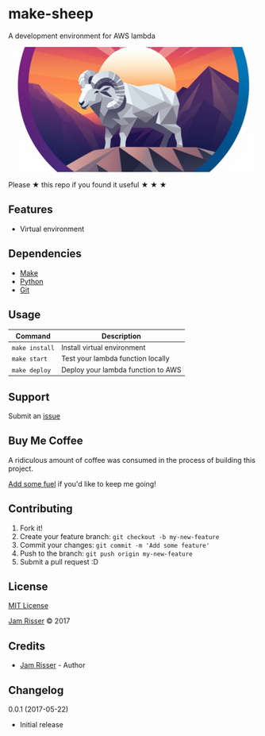 # make-sheep

A development environment for AWS lambda

![](assets/make-sheep.png)

Please &#9733; this repo if you found it useful &#9733; &#9733; &#9733;


## Features

* Virtual environment


## Dependencies

* [Make](https://www.gnu.org/software/make/manual/make.html)
* [Python](https://www.python.org/)
* [Git](https://git-scm.com/)


## Usage

| Command        | Description                                                      |
| -------------  | ---------------------------------------------------------------- |
| `make install` | Install virtual environment                                      |
| `make start`   | Test your lambda function locally                                |
| `make deploy`  | Deploy your lambda function to AWS                               |


## Support

Submit an [issue](https://github.com/jamrizzi/make-sheep/issues/new)


## Buy Me Coffee

A ridiculous amount of coffee was consumed in the process of building this project.

[Add some fuel](https://jamrizzi.com/#!/buy-me-coffee) if you'd like to keep me going!


## Contributing

1. Fork it!
2. Create your feature branch: `git checkout -b my-new-feature`
3. Commit your changes: `git commit -m 'Add some feature'`
4. Push to the branch: `git push origin my-new-feature`
5. Submit a pull request :D


## License

[MIT License](https://github.com/jamrizzi/make-sheep/blob/master/LICENSE)

[Jam Risser](https://jamrizzi.com) &copy; 2017


## Credits

* [Jam Risser](https://jamrizzi.com) - Author


## Changelog

0.0.1 (2017-05-22)
* Initial release
